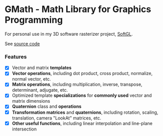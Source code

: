 # GMath - Math Library for Graphics Programming
For personal use in my 3D software rasterizer project, [SoftGL](https://github.com/arinaivanova/softgl).

See [source code](https://github.com/arinaivanova/gmath/tree/master/include/GMATH)

### Features
- [X] Vector and matrix **templates**
- [X] **Vector operations**, including dot product, cross product, normalize, normal vector, etc.
- [X] **Matrix operations**, including multiplication, inverse, transpose, determinant, adjugate, etc.
- [X] Optimized template **specializations** for **commonly used** vector and matrix dimensions
- [X] **Quaternion** class and **operations**
- [X] **Transformation matrices** and **quaternions**, including rotation, scaling, translation, camera "LookAt" matrices, etc.
- [X] **Other useful functions**, including linear interpolation and line-plane intersection
